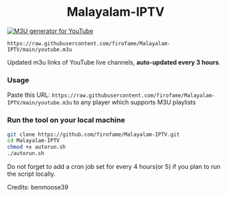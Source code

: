 <h1 align="center"> Malayalam-IPTV </h1>

[![M3U generator for YouTube](https://github.com/firofame/Malayalam-IPTV/actions/workflows/m3u_Generator.yml/badge.svg)](https://github.com/firofame/Malayalam-IPTV/actions/workflows/m3u_Generator.yml)

`https://raw.githubusercontent.com/firofame/Malayalam-IPTV/main/youtube.m3u`

Updated m3u links of YouTube live channels, **auto-updated every 3 hours**.

### Usage

Paste this URL: `https://raw.githubusercontent.com/firofame/Malayalam-IPTV/main/youtube.m3u` to any player which supports M3U playlists

### Run the tool on your local machine

```bash
git clone https://github.com/firofame/Malayalam-IPTV.git
cd Malayalam-IPTV
chmod +x autorun.sh
./autorun.sh
```

Do not forget to add a cron job set for every 4 hours(or 5) if you plan to run the script locally.

Credits: benmoose39
